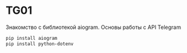 # TG01
 Знакомство с библиотекой aiogram. Основы работы с API Telegram

```bash
pip install aiogram
pip install python-dotenv
```
